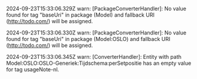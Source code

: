2024-09-23T15:33:06.329Z warn: [PackageConverterHandler]: No value found for tag "baseUri" in package (Model) and fallback URI (http://todo.com/) will be assigned.

2024-09-23T15:33:06.330Z warn: [PackageConverterHandler]: No value found for tag "baseUri" in package (Model:OSLO) and fallback URI (http://todo.com/) will be assigned.

2024-09-23T15:33:06.345Z warn: [ConverterHandler]: Entity with path Model:OSLO:OSLO-Generiek:Tijdschema:perSetpositie has an empty value for tag usageNote-nl.


